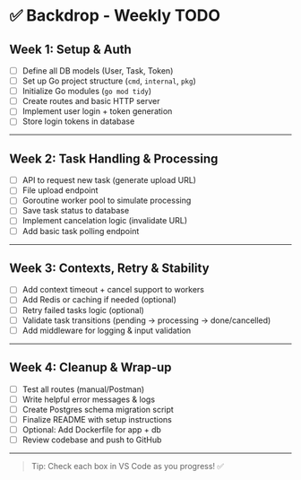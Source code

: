 # ✅ Backdrop - Weekly TODO

## Week 1: Setup & Auth
- [ ] Define all DB models (User, Task, Token)
- [ ] Set up Go project structure (`cmd`, `internal`, `pkg`)
- [ ] Initialize Go modules (`go mod tidy`)
- [ ] Create routes and basic HTTP server
- [ ] Implement user login + token generation
- [ ] Store login tokens in database

---

## Week 2: Task Handling & Processing
- [ ] API to request new task (generate upload URL)
- [ ] File upload endpoint
- [ ] Goroutine worker pool to simulate processing
- [ ] Save task status to database
- [ ] Implement cancelation logic (invalidate URL)
- [ ] Add basic task polling endpoint

---

## Week 3: Contexts, Retry & Stability
- [ ] Add context timeout + cancel support to workers
- [ ] Add Redis or caching if needed (optional)
- [ ] Retry failed tasks logic (optional)
- [ ] Validate task transitions (pending → processing → done/cancelled)
- [ ] Add middleware for logging & input validation

---

## Week 4: Cleanup & Wrap-up
- [ ] Test all routes (manual/Postman)
- [ ] Write helpful error messages & logs
- [ ] Create Postgres schema migration script
- [ ] Finalize README with setup instructions
- [ ] Optional: Add Dockerfile for app + db
- [ ] Review codebase and push to GitHub

---

> Tip: Check each box in VS Code as you progress! ✅